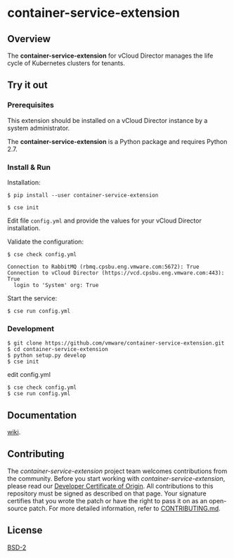 

# container-service-extension

## Overview

The **container-service-extension** for vCloud Director manages the life cycle of Kubernetes clusters for tenants.

## Try it out

### Prerequisites

This extension should be installed on a vCloud Director instance by a system administrator.

The **container-service-extension** is a Python package and requires Python 2.7.

### Install & Run

Installation:

``` shell
$ pip install --user container-service-extension

$ cse init
```
Edit file `config.yml` and provide the values for your vCloud Director installation.

Validate the configuration:

``` shell
$ cse check config.yml

Connection to RabbitMQ (rbmq.cpsbu.eng.vmware.com:5672): True
Connection to vCloud Director (https://vcd.cpsbu.eng.vmware.com:443): True
  login to 'System' org: True
```

Start the service:

``` shell
$ cse run config.yml
```

### Development

``` shell
$ git clone https://github.com/vmware/container-service-extension.git
$ cd container-service-extension
$ python setup.py develop
$ cse init
```
edit config.yml

``` shell
$ cse check config.yml
$ cse run config.yml
```

## Documentation

[wiki](https://github.com/vmware/container-service-extension/wiki).

## Contributing

The *container-service-extension* project team welcomes contributions from the community. Before you start working with *container-service-extension*, please read our [Developer Certificate of Origin](https://cla.vmware.com/dco). All contributions to this repository must be signed as described on that page. Your signature certifies that you wrote the patch or have the right to pass it on as an open-source patch. For more detailed information, refer to [CONTRIBUTING.md](CONTRIBUTING.md).

## License

[BSD-2](LICENSE.txt)
